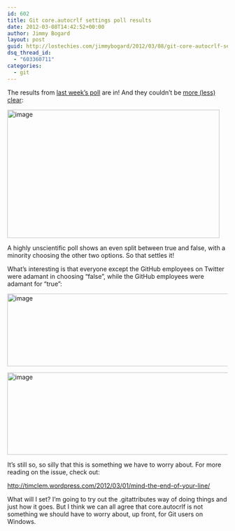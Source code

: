 ```yaml
---
id: 602
title: Git core.autocrlf settings poll results
date: 2012-03-08T14:42:52+00:00
author: Jimmy Bogard
layout: post
guid: http://lostechies.com/jimmybogard/2012/03/08/git-core-autocrlf-settings-poll-results/
dsq_thread_id:
  - "603360711"
categories:
  - git
---
```

The results from [last week’s poll](http://lostechies.com/jimmybogard/2012/03/02/twtpoll-your-git-global-core-autocrlf-settings/) are in! And they couldn’t be [more (less) clear](http://twtpoll.com/tts3oj):

[<img style="background-image: none; border-bottom: 0px; border-left: 0px; padding-left: 0px; padding-right: 0px; display: inline; border-top: 0px; border-right: 0px; padding-top: 0px" title="image" border="0" alt="image" src="http://lostechies.com/jimmybogard/files/2012/03/image_thumb1.png" width="485" height="293" />](http://lostechies.com/jimmybogard/files/2012/03/image1.png)

A highly unscientific poll shows an even split between true and false, with a minority choosing the other two options. So that settles it!

What’s interesting is that everyone except the GitHub employees on Twitter were adamant in choosing “false”, while the GitHub employees were adamant for “true”:

[<img style="background-image: none; border-bottom: 0px; border-left: 0px; padding-left: 0px; padding-right: 0px; display: inline; border-top: 0px; border-right: 0px; padding-top: 0px" title="image" border="0" alt="image" src="http://lostechies.com/jimmybogard/files/2012/03/image_thumb2.png" width="531" height="166" />](http://lostechies.com/jimmybogard/files/2012/03/image2.png)

[<img style="background-image: none; border-bottom: 0px; border-left: 0px; padding-left: 0px; padding-right: 0px; display: inline; border-top: 0px; border-right: 0px; padding-top: 0px" title="image" border="0" alt="image" src="http://lostechies.com/jimmybogard/files/2012/03/image_thumb3.png" width="535" height="188" />](http://lostechies.com/jimmybogard/files/2012/03/image3.png)

It’s still so, so silly that this is something we have to worry about. For more reading on the issue, check out:

<http://timclem.wordpress.com/2012/03/01/mind-the-end-of-your-line/>

What will I set? I’m going to try out the .gitattributes way of doing things and just how it goes. But I think we can all agree that core.autocrlf is not something we should have to worry about, up front, for Git users on Windows.
